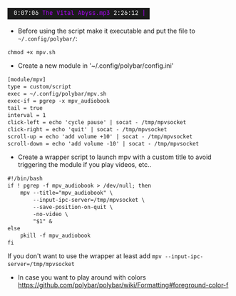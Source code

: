 ![no_image](https://github.com/skafiend/polybar-mpv/blob/main/image.png)

- Before using the script make it executable and put the file to `~/.config/polybar/`:
```
chmod +x mpv.sh
```
- Create a new module in '~/.config/polybar/config.ini'
```
[module/mpv]
type = custom/script
exec = ~/.config/polybar/mpv.sh
exec-if = pgrep -x mpv_audiobook
tail = true
interval = 1
click-left = echo 'cycle pause' | socat - /tmp/mpvsocket
click-right = echo 'quit' | socat - /tmp/mpvsocket
scroll-up = echo 'add volume +10' | socat - /tmp/mpvsocket
scroll-down = echo 'add volume -10' | socat - /tmp/mpvsocket
```

- Create a wrapper script to launch mpv with a custom title to avoid triggering the module if you play videos, etc.. 
```
#!/bin/bash
if ! pgrep -f mpv_audiobook > /dev/null; then
    mpv --title="mpv_audiobook" \
        --input-ipc-server=/tmp/mpvsocket \
        --save-position-on-quit \
        -no-video \
        "$1" &
else
    pkill -f mpv_audiobook
fi
```
If you don't want to use the wrapper at least add `mpv --input-ipc-server=/tmp/mpvsocket`
- In case you want to play around with colors https://github.com/polybar/polybar/wiki/Formatting#foreground-color-f
